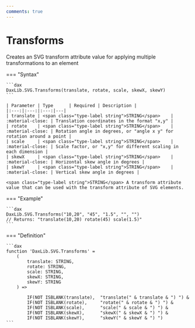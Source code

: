 ```yaml
---
comments: true
---
```


# Transforms

Creates an SVG transform attribute value for applying multiple transformations to an element

=== "Syntax"

    ```dax
    DaxLib.SVG.Transforms(translate, rotate, scale, skewX, skewY)
    ```

    | Parameter | Type      | Required | Description | 
    |:---:|:---:|:---:|---|
    | translate | <span class="type-label string">STRING</span>    | :material-close: | Translation coordinates in the format "x,y" | 
    | rotate    | <span class="type-label string">STRING</span>    | :material-close: | Rotation angle in degrees, or "angle x y" for rotation around a point |
    | scale     | <span class="type-label string">STRING</span>    | :material-close: | Scale factor, or "x,y" for different scaling in each dimension | 
    | skewX     | <span class="type-label string">STRING</span>    | :material-close: | Horizontal skew angle in degrees | 
    | skewY     | <span class="type-label string">STRING</span>    | :material-close: | Vertical skew angle in degrees |

    <span class="type-label string">STRING</span> A transform attribute value that can be used with the transform attribute of SVG elements.

=== "Example"

    ```dax
    DaxLib.SVG.Transforms("10,20", "45", "1.5", "", "")
    // Returns: "translate(10,20) rotate(45) scale(1.5)"
    ```

=== "Definition"

    ```dax
    function 'DaxLib.SVG.Transforms' = 
        (
            translate: STRING,
            rotate: STRING,
            scale: STRING,
            skewX: STRING,
            skewY: STRING
        ) =>

            IF(NOT ISBLANK(translate),  "translate(" & translate & ") ") &
            IF(NOT ISBLANK(rotate),     "rotate(" & rotate & ") ") &
            IF(NOT ISBLANK(scale),      "scale(" & scale & ") ") &
            IF(NOT ISBLANK(skewX),      "skewX(" & skewX & ") ") &
            IF(NOT ISBLANK(skewY),      "skewY(" & skewY & ") ") 
    ```
